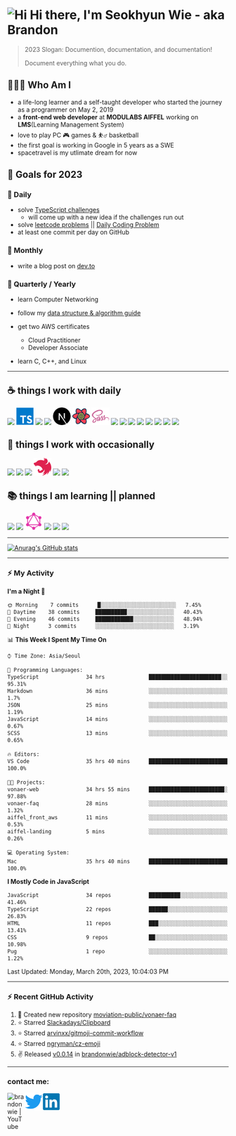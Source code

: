 # <img src='https://qpluspicture.oss-cn-beijing.aliyuncs.com/6LjjQA/Hi.gif' alt='Hi' width="24"/> Hi there, I'm Seokhyun Wie - aka Brandon

> 2023 Slogan: Documention, documentation, and documentation!
>
> Document everything what you do.

## 🧑🏻‍💻 Who Am I

- a life-long learner and a self-taught developer who started the journey as a programmer on May 2, 2019
- a **front-end web developer** at **MODULABS AIFFEL** working on **LMS**(Learning Management System)
- love to play PC 🎮 games️ \& ⛹️‍♂️ basketball
- the first goal is working in Google in 5 years as a SWE
- spacetravel is my utlimate dream for now

## 🥅 Goals for 2023

### 📅 Daily

- solve [TypeScript challenges](https://github.com/brandonwie/type-challenges)
  - will come up with a new idea if the challenges run out
- solve [leetcode problems](https://leetcode.com/problemset/all/) || [Daily Coding Problem](https://www.dailycodingproblem.com/)
- at least one commit per day on GitHub

### 📅 Monthly

- write a blog post on [dev.to](https://dev.to/brandonwie)

### 📅 Quarterly / Yearly

- learn Computer Networking
- follow my [data structure & algorithm guide](https://www.notion.so/brandonwie/How-to-Get-a-Software-Engineer-Job-at-Google-and-Other-Top-Tech-Companies-fc46fa68254449c49472c84584905409)

- get two AWS certificates

  - Cloud Practitioner
  - Developer Associate

- learn C, C++, and Linux

---

## ☕️ things I work with daily

<img src="https://cdn.jsdelivr.net/gh/devicons/devicon/icons/vscode/vscode-original.svg" width="40px"> <img src="https://raw.githubusercontent.com/devicons/devicon/master/icons/typescript/typescript-original.svg" width="40px"> <img src="https://cdn.jsdelivr.net/gh/devicons/devicon@latest/icons/javascript/javascript-original.svg" width="40px"> <img src="https://cdn.jsdelivr.net/gh/devicons/devicon@latest/icons/react/react-original.svg" width="40px"> <img src="https://raw.githubusercontent.com/devicons/devicon/master/icons/nextjs/nextjs-original.svg" width="40px"> <img src="https://raw.githubusercontent.com/AndersDJohnson/AndersDJohnson/master/images/react-query.svg" width="40px" /> <img src="https://raw.githubusercontent.com/devicons/devicon/master/icons/sass/sass-original.svg" width="40px"> <img src="https://cdn.jsdelivr.net/gh/devicons/devicon/icons/tailwindcss/tailwindcss-plain.svg" width="40px" /> <img src="https://cdn.jsdelivr.net/gh/devicons/devicon@latest/icons/git/git-original.svg" width="40px"> <img src="https://cdn.jsdelivr.net/gh/devicons/devicon/icons/github/github-original.svg" width="40px"> <img src="https://cdn.jsdelivr.net/gh/devicons/devicon/icons/amazonwebservices/amazonwebservices-original.svg" width="40px"> <img src="https://cdn.jsdelivr.net/gh/devicons/devicon/icons/bash/bash-original.svg" width="40px"> <img src="https://cdn.worldvectorlogo.com/logos/postman.svg" width="40px"> <img src="https://cdn.jsdelivr.net/gh/devicons/devicon/icons/figma/figma-original.svg" width="40px"> <img src="https://cdn.jsdelivr.net/gh/devicons/devicon/icons/slack/slack-original.svg" width="40px">

## 👾 things I work with occasionally

<img src="https://cdn.jsdelivr.net/gh/devicons/devicon/icons/jest/jest-plain.svg" width="40px"> <img src="https://cdn.jsdelivr.net/gh/devicons/devicon@latest/icons/nodejs/nodejs-plain.svg" width="40px"> <img src="https://cdn.jsdelivr.net/gh/devicons/devicon/icons/express/express-original-wordmark.svg" width="40px"> <img src="https://raw.githubusercontent.com/devicons/devicon/master/icons/nestjs/nestjs-plain.svg" width="40px">
<img src="https://cdn.jsdelivr.net/gh/devicons/devicon/icons/postgresql/postgresql-original.svg" width="40px"> <img src="https://cdn.jsdelivr.net/gh/devicons/devicon@latest/icons/mongodb/mongodb-original.svg" width="40px">

## 📚 things I am learning || planned

<img src="https://cdn.jsdelivr.net/gh/devicons/devicon/icons/dart/dart-original.svg" width="40px"> <img src="https://cdn.jsdelivr.net/gh/devicons/devicon/icons/flutter/flutter-original.svg" width="40px"> <img src="https://raw.githubusercontent.com/devicons/devicon/master/icons/graphql/graphql-plain.svg" width="40px"> <img src="https://cdn.jsdelivr.net/gh/devicons/devicon/icons/docker/docker-original.svg" width="40px"> <img src="https://cdn.jsdelivr.net/gh/devicons/devicon/icons/kubernetes/kubernetes-plain.svg" width="40px"> <img src="https://icons-for-free.com/iconfiles/png/512/cypress-1324440144114984250.png" width="40px">

---

<!-- GitHub Stats -->

[![Anurag's GitHub stats](https://github-readme-stats.vercel.app/api?username=brandonwie&show_icons=true&title_color=ffc857&icon_color=8ac926&text_color=daf7dc&bg_color=151515&hide=stars&custom_title=Brandon's GitHub Stats)](https://github.com/anuraghazra/github-readme-stats)

---

### ⚡ My Activity

<!--START_SECTION:waka-->
**I'm a Night 🦉** 

```text
🌞 Morning    7 commits      █░░░░░░░░░░░░░░░░░░░░░░░░   7.45% 
🌆 Daytime    38 commits     ██████████░░░░░░░░░░░░░░░   40.43% 
🌃 Evening    46 commits     ████████████░░░░░░░░░░░░░   48.94% 
🌙 Night      3 commits      ░░░░░░░░░░░░░░░░░░░░░░░░░   3.19%

```


📊 **This Week I Spent My Time On** 

```text
⌚︎ Time Zone: Asia/Seoul

💬 Programming Languages: 
TypeScript               34 hrs              ███████████████████████░░   95.31% 
Markdown                 36 mins             ░░░░░░░░░░░░░░░░░░░░░░░░░   1.7% 
JSON                     25 mins             ░░░░░░░░░░░░░░░░░░░░░░░░░   1.19% 
JavaScript               14 mins             ░░░░░░░░░░░░░░░░░░░░░░░░░   0.67% 
SCSS                     13 mins             ░░░░░░░░░░░░░░░░░░░░░░░░░   0.65%

🔥 Editors: 
VS Code                  35 hrs 40 mins      █████████████████████████   100.0%

🐱‍💻 Projects: 
vonaer-web               34 hrs 55 mins      ████████████████████████░   97.88% 
vonaer-faq               28 mins             ░░░░░░░░░░░░░░░░░░░░░░░░░   1.32% 
aiffel_front_aws         11 mins             ░░░░░░░░░░░░░░░░░░░░░░░░░   0.53% 
aiffel-landing           5 mins              ░░░░░░░░░░░░░░░░░░░░░░░░░   0.26%

💻 Operating System: 
Mac                      35 hrs 40 mins      █████████████████████████   100.0%

```

**I Mostly Code in JavaScript** 

```text
JavaScript               34 repos            ██████████░░░░░░░░░░░░░░░   41.46% 
TypeScript               22 repos            ██████░░░░░░░░░░░░░░░░░░░   26.83% 
HTML                     11 repos            ███░░░░░░░░░░░░░░░░░░░░░░   13.41% 
CSS                      9 repos             ██░░░░░░░░░░░░░░░░░░░░░░░   10.98% 
Pug                      1 repo              ░░░░░░░░░░░░░░░░░░░░░░░░░   1.22%

```



<!--END_SECTION:waka-->

<!--RECENT_ACTIVITY:last_update-->
Last Updated: Monday, March 20th, 2023, 10:04:03 PM
<!--RECENT_ACTIVITY:last_update_end-->

---

### ⚡ Recent GitHub Activity

<!--RECENT_ACTIVITY:start-->

1. 📔 Created new repository [moviation-public/vonaer-faq](https://github.com/moviation-public/vonaer-faq)
2. ⭐ Starred [Slackadays/Clipboard](https://github.com/Slackadays/Clipboard)
3. ⭐ Starred [arvinxx/gitmoji-commit-workflow](https://github.com/arvinxx/gitmoji-commit-workflow)
4. ⭐ Starred [ngryman/cz-emoji](https://github.com/ngryman/cz-emoji)
5. ✌️ Released [v0.0.14](https://github.com/brandonwie/adblock-detector-v1/releases/tag/v0.0.14) in [brandonwie/adblock-detector-v1](https://github.com/brandonwie/adblock-detector-v1)
<!--RECENT_ACTIVITY:end-->

[youtube]: https://www.youtube.com/channel/UC7tk3UT7nn3cZNC2KBdb-4Q
[linkedin]: https://linkedin.com/in/brandonwie
[twitter]: https://twitter.com/brandonwie

---

### contact me:

[<img align="left" alt="brandonwie | YouTube" width="40px" src="https://iconape.com/wp-content/png_logo_vector/youtube-social-white-squircle.png" />][youtube] [<img align="left" alt="brandonwie | Twitter" width="40px" src="https://raw.githubusercontent.com/devicons/devicon/master/icons/twitter/twitter-original.svg" />][twitter] [<img align="left" alt="brandonwie | LinkedIn" width="40px" src="https://raw.githubusercontent.com/devicons/devicon/master/icons/linkedin/linkedin-original.svg" />][linkedin]
